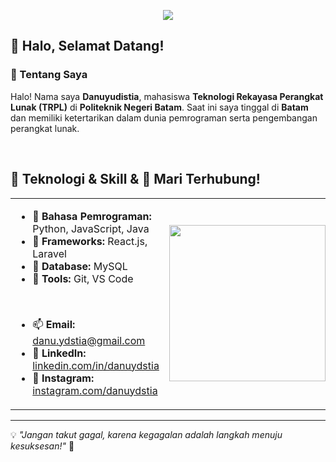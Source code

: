 <p align="center">
  <img src="https://capsule-render.vercel.app/api?type=waving&height=200&color=fc0303&text=HEYY%20Everyone!🕹️&fontColor=ffffff&reversal=true&textBg=false&fontSize=60&fontAlignY=34" />
</p>

## 👋 Halo, Selamat Datang!

### 📌 Tentang Saya
Halo! Nama saya **Danuyudistia**, mahasiswa **Teknologi Rekayasa Perangkat Lunak (TRPL)** di **Politeknik Negeri Batam**. Saat ini saya tinggal di **Batam** dan memiliki ketertarikan dalam dunia pemrograman serta pengembangan perangkat lunak.

<br>

## 🚀 Teknologi & Skill & 🤝 Mari Terhubung!
<div align="center">
  <table>
    <tr>
      <td>
        <ul>
          <li>🔹 <b>Bahasa Pemrograman:</b> Python, JavaScript, Java</li>
          <li>🔹 <b>Frameworks:</b> React.js, Laravel</li>
          <li>🔹 <b>Database:</b> MySQL</li>
          <li>🔹 <b>Tools:</b> Git, VS Code</li>
        </ul>
        <br>
        <ul>
          <li>📫 <b>Email:</b> <a target="_blank" href="mailto:danu.ydstia@gmail.com">danu.ydstia@gmail.com</a></li>
          <li>💼 <b>LinkedIn:</b> <a target="_blank" href="https://www.linkedin.com/in/danu-yudistia-3a93352a9/">linkedin.com/in/danuydstia</a></li>
          <li>🏡 <b>Instagram:</b> <a href="https://www.instagram.com/danuydstia">instagram.com/danuydstia</a></li>
        </ul>
      </td>
      <td>
        <img src="[https://jumpshare.com/s/lGc8D0CmhJgocngoLVaQ](https://jumpshare.com/s/lGc8D0CmhJgocngoLVaQ)" width="250"/>
      </td>
    </tr>
  </table>
</div>

---

💡 *"Jangan takut gagal, karena kegagalan adalah langkah menuju kesuksesan!"* 🚀
